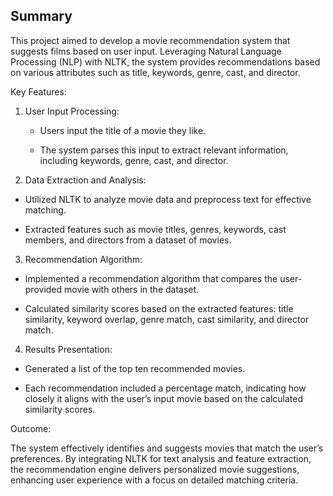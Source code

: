## Summary

This project aimed to develop a movie recommendation system that suggests films based on user input. Leveraging Natural Language Processing (NLP) with NLTK, the system provides recommendations based on various attributes such as title, keywords, genre, cast, and director.

Key Features:

1. User Input Processing:
  
   * Users input the title of a movie they like.

   * The system parses this input to extract relevant information, including keywords, genre, cast, and director.

2. Data Extraction and Analysis:

* Utilized NLTK to analyze movie data and preprocess text for effective matching.

* Extracted features such as movie titles, genres, keywords, cast members, and directors from a dataset of movies.

3. Recommendation Algorithm:

* Implemented a recommendation algorithm that compares the user-provided movie with others in the dataset.

* Calculated similarity scores based on the extracted features: title similarity, keyword overlap, genre match, cast similarity, and director match.

4. Results Presentation:

* Generated a list of the top ten recommended movies.

* Each recommendation included a percentage match, indicating how closely it aligns with the user’s input movie based on the calculated similarity scores.

Outcome:

The system effectively identifies and suggests movies that match the user’s preferences. By integrating NLTK for text analysis and feature extraction, the recommendation engine delivers personalized movie suggestions, enhancing user experience with a focus on detailed matching criteria.

